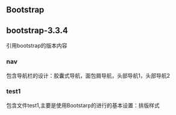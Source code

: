 ## Bootstrap

## bootstrap-3.3.4
引用bootstrap的版本内容

### nav
包含导航栏的设计：胶囊式导航，面包屑导航，头部导航1，头部导航2

### test1
包含文件test1,主要是使用Bootstarp的进行的基本设置：排版样式

